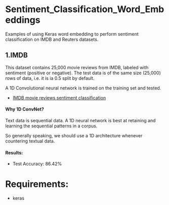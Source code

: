 # Sentiment_Classification_Word_Embeddings
Examples of using Keras word embedding to perform sentiment classification on IMDB and Reuters datasets.

## 1.IMDB

This dataset contains 25,000 movie reviews from IMDB, labeled with sentiment (positive or negative). The test data is of the
same size (25,000) rows of data, i.e. it is ia 0.5 split by default.

A 1D Convolutional neural network is trained on the training set and tested.
* [IMDB movie reviews sentiment classification](IMDB_reviews_sentiment_classify.ipynb)

#### Why 1D ConvNet?
Text data is sequential data. A 1D neural network is best at retaining and learning the sequential patterns in a corpus.

So generally speaking, we should use a 1D architecture whenever countering textual data.

#### Results:
* Test Accuracy: 86.42% 

# Requirements:
* keras
